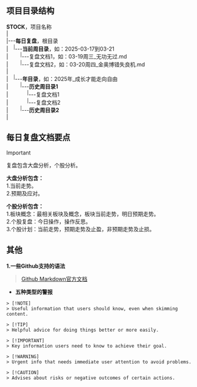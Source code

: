 ## 项目目录结构

**STOCK**，项目名称  
|  
|---**每日复盘**，根目录    
|&emsp;<sup>|</sup>---**当前周目录**，如：2025-03-17到03-21    
|&emsp;&emsp;&nbsp;<sup>|</sup>---复盘文档1，如：03-19周三_无功无过.md  
|&emsp;&emsp;&nbsp;<sup>|</sup>---复盘文档2，如：03-20周四_金奥博错失良机.md  
|  
|&emsp;<sup>|</sup>---**年目录**，如：2025年_成长才能走向自由  
|&emsp;&emsp;&nbsp;<sup>|</sup>---**历史周目录1**  
|&emsp;&emsp;&emsp;&nbsp;&nbsp;<sup>|</sup>---复盘文档1  
|&emsp;&emsp;&emsp;&nbsp;&nbsp;<sup>|</sup>---复盘文档2  
|&emsp;&emsp;&nbsp;<sup>|</sup>---**历史周目录2**     
|

## 每日复盘文档要点  

> [!IMPORTANT]
> 复盘包含大盘分析，个股分析。
>
> **大盘分析包含：**  
> 1.当前走势。  
> 2.预期及应对。  
> 
> **个股分析包含：**  
> 1.板块概念：最相关板块及概念，板块当前走势，明日预期走势。  
> 2.个股复盘：今日操作，操作反思。  
> 3.个股计划：当前走势，预期走势及止盈，非预期走势及止损。  


## 其他

**1.一些Github支持的语法**

> [Github Markdown官方文档](https://docs.github.com/zh/get-started/writing-on-github/getting-started-with-writing-and-formatting-on-github/basic-writing-and-formatting-syntax#hiding-content-with-comments)

* **五种类型的警报**   

```
> [!NOTE]
> Useful information that users should know, even when skimming content.

> [!TIP]
> Helpful advice for doing things better or more easily.

> [!IMPORTANT]
> Key information users need to know to achieve their goal.

> [!WARNING]
> Urgent info that needs immediate user attention to avoid problems.

> [!CAUTION]
> Advises about risks or negative outcomes of certain actions.
```
